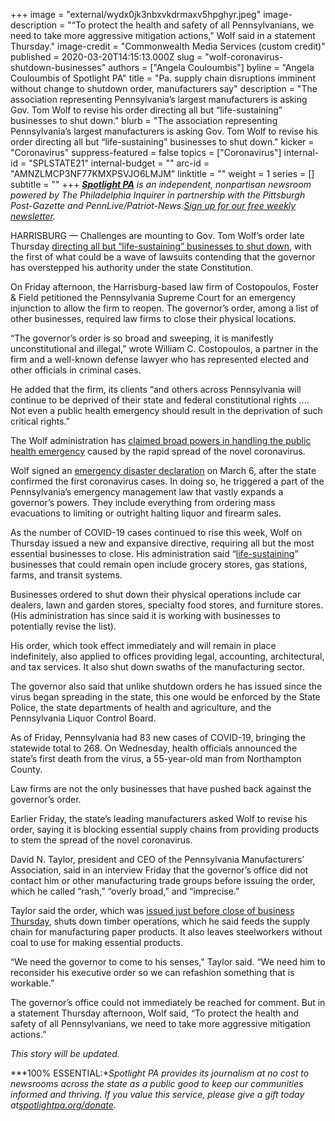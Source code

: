 +++
image = "external/wydx0jk3nbxvkdrmaxv5hpghyr.jpeg"
image-description = "“To protect the health and safety of all Pennsylvanians, we need to take more aggressive mitigation actions,\" Wolf said in a statement Thursday."
image-credit = "Commonwealth Media Services (custom credit)"
published = 2020-03-20T14:15:13.000Z
slug = "wolf-coronavirus-shutdown-businesses"
authors = ["Angela Couloumbis"]
byline = "Angela Couloumbis of Spotlight PA"
title = "Pa. supply chain disruptions imminent without change to shutdown order, manufacturers say"
description = "The association representing Pennsylvania’s largest manufacturers is asking Gov. Tom Wolf to revise his order directing all but “life-sustaining” businesses to shut down."
blurb = "The association representing Pennsylvania’s largest manufacturers is asking Gov. Tom Wolf to revise his order directing all but “life-sustaining” businesses to shut down."
kicker = "Coronavirus"
suppress-featured = false
topics = ["Coronavirus"]
internal-id = "SPLSTATE21"
internal-budget = ""
arc-id = "AMNZLMCP3NF77KMXPSVJO6LMJM"
linktitle = ""
weight = 1
series = []
subtitle = ""
+++
***[Spotlight PA](https://www.spotlightpa.org/)** is an independent, nonpartisan newsroom powered by The Philadelphia Inquirer in partnership with the Pittsburgh Post-Gazette and PennLive/Patriot-News.[Sign up for our free weekly newsletter](https://www.spotlightpa.org/newsletters).*

HARRISBURG — Challenges are mounting to Gov. Tom Wolf’s order late Thursday [directing all but “life-sustaining” businesses to shut down](https://www.spotlightpa.org/news/2020/03/pennsylvania-shutdown-lifesustaining-businesses-tom-wolf-shut-down/), with the first of what could be a wave of lawsuits contending that the governor has overstepped his authority under the state Constitution.

On Friday afternoon, the Harrisburg-based law firm of Costopoulos, Foster & Field petitioned the Pennsylvania Supreme Court for an emergency injunction to allow the firm to reopen. The governor’s order, among a list of other businesses, required law firms to close their physical locations.

“The governor’s order is so broad and sweeping, it is manifestly unconstitutional and illegal,” wrote William C. Costopoulos, a partner in the firm and a well-known defense lawyer who has represented elected and other officials in criminal cases.

He added that the firm, its clients “and others across Pennsylvania will continue to be deprived of their state and federal constitutional rights .... Not even a public health emergency should result in the deprivation of such critical rights.”

The Wolf administration has [claimed broad powers in handling the public health emergency](https://www.spotlightpa.org/news/2020/03/coronavirus-tom-wolf-emergency-powers-pennsylvania/) caused by the rapid spread of the novel coronavirus.

Wolf signed an [emergency disaster declaration](https://www.governor.pa.gov/wp-content/uploads/2020/03/20200306-COVID19-Digital-Proclamation.pdf) on March 6, after the state confirmed the first coronavirus cases. In doing so, he triggered a part of the Pennsylvania’s emergency management law that vastly expands a governor’s powers. They include everything from ordering mass evacuations to limiting or outright halting liquor and firearm sales.

<script src="https://www.spotlightpa.org/embed.js" async></script><div data-spl-embed-version="1" data-spl-src="https://www.spotlightpa.org/embeds/donate/"></div>

As the number of COVID-19 cases continued to rise this week, Wolf on Thursday issued a new and expansive directive, requiring all but the most essential businesses to close. His administration said “[life-sustaining](http://www.pahousegop.com/Display/SiteFiles/1/OtherDocuments/20200319WolfBizList.pdf)” businesses that could remain open include grocery stores, gas stations, farms, and transit systems.

Businesses ordered to shut down their physical operations include car dealers, lawn and garden stores, specialty food stores, and furniture stores. (His administration has since said it is working with businesses to potentially revise the list).

His order, which took effect immediately and will remain in place indefinitely, also applied to offices providing legal, accounting, architectural, and tax services. It also shut down swaths of the manufacturing sector.

The governor also said that unlike shutdown orders he has issued since the virus began spreading in the state, this one would be enforced by the State Police, the state departments of health and agriculture, and the Pennsylvania Liquor Control Board.

As of Friday, Pennsylvania had 83 new cases of COVID-19, bringing the statewide total to 268. On Wednesday, health officials announced the state’s first death from the virus, a 55-year-old man from Northampton County.

Law firms are not the only businesses that have pushed back against the governor’s order.

Earlier Friday, the state’s leading manufacturers asked Wolf to revise his order, saying it is blocking essential supply chains from providing products to stem the spread of the novel coronavirus.

David N. Taylor, president and CEO of the Pennsylvania Manufacturers’ Association, said in an interview Friday that the governor’s office did not contact him or other manufacturing trade groups before issuing the order, which he called “rash,” “overly broad,” and “imprecise.”

Taylor said the order, which was [issued just before close of business Thursday](https://www.spotlightpa.org/news/2020/03/pennsylvania-shutdown-lifesustaining-businesses-tom-wolf-shut-down/), shuts down timber operations, which he said feeds the supply chain for manufacturing paper products. It also leaves steelworkers without coal to use for making essential products.

“We need the governor to come to his senses," Taylor said. “We need him to reconsider his executive order so we can refashion something that is workable.”

The governor’s office could not immediately be reached for comment. But in a statement Thursday afternoon, Wolf said, “To protect the health and safety of all Pennsylvanians, we need to take more aggressive mitigation actions.”

*This story will be updated.*

***100% ESSENTIAL:**Spotlight PA provides its journalism at no cost to newsrooms across the state as a public good to keep our communities informed and thriving. If you value this service, please give a gift today at[spotlightpa.org/donate](https://www.spotlightpa.org/donate).*

<script src="https://www.spotlightpa.org/embed.js" async></script><div data-spl-embed-version="1" data-spl-src="https://www.spotlightpa.org/embeds/tips/?tip_text=Do%20you%20have%20a%20tip%20about%20%3Cb%3Ehow%20Pa.'s%20government%20is%20responding%20to%20the%20coronavirus%3C%2Fb%3E%3F%20Tell%20us."></div>